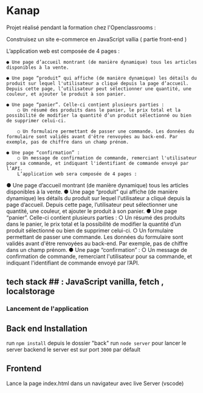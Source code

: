 # Kanap #
Projet réalisé pendant la formation chez l'Openclassrooms :

Construisez un site e-commerce en JavaScript vallia ( partie front-end )

L’application web est composée de 4 pages :

    ● Une page d’accueil montrant (de manière dynamique) tous les articles disponibles à la vente.

    ● Une page “produit” qui affiche (de manière dynamique) les détails du produit sur lequel l'utilisateur a cliqué depuis la page d’accueil. Depuis cette page, l’utilisateur peut sélectionner une quantité, une couleur, et ajouter le produit à son panier.

    ● Une page “panier”. Celle-ci contient plusieurs parties :
        ○ Un résumé des produits dans le panier, le prix total et la possibilité de modifier la quantité d’un produit sélectionné ou bien de supprimer celui-ci.

        ○ Un formulaire permettant de passer une commande. Les données du formulaire sont validés avant d'être renvoyées au back-end. Par exemple, pas de chiffre dans un champ prénom.

    ● Une page “confirmation” :
        ○ Un message de confirmation de commande, remerciant l'utilisateur pour sa commande, et indiquant l'identifiant de commande envoyé par l’API.
        L’application web sera composée de 4 pages :
● Une page d’accueil montrant (de manière dynamique) tous les articles disponibles à
la vente.
● Une page “produit” qui affiche (de manière dynamique) les détails du produit sur
lequel l'utilisateur a cliqué depuis la page d’accueil. Depuis cette page, l’utilisateur
peut sélectionner une quantité, une couleur, et ajouter le produit à son panier.
● Une page “panier”. Celle-ci contient plusieurs parties :
○ Un résumé des produits dans le panier, le prix total et la possibilité de
modifier la quantité d’un produit sélectionné ou bien de supprimer celui-ci.
○ Un formulaire permettant de passer une commande. Les données du
formulaire sont validés avant d'être renvoyées au
back-end. Par exemple, pas de chiffre dans un champ prénom.
● Une page “confirmation” :
○ Un message de confirmation de commande, remerciant l'utilisateur pour sa
commande, et indiquant l'identifiant de commande envoyé par l’API.

## tech stack ## : JavaScript vanilla, fetch , localstorage

### Lancement de l'application ###

## Back end Installation ##

run `npm install` depuis le dossier "back"
run `node server` pour lancer le server backend
le server est sur port `3000` par défault

## Frontend ##
Lance la page index.html dans un navigateur avec live Server (vscode)



